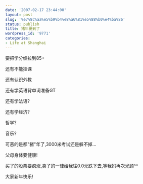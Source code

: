 ```yaml
---
date: '2007-02-17 23:44:00'
layout: post
slug: '%e7%8c%aa%e5%b9%b4%e8%a6%81%e5%88%b0%e4%ba%86'
status: publish
title: 猪年要到了
wordpress_id: '9771'
categories:
- Life at Shanghai
---
```


要把学分绩拉到85+

还有不能挂课

还有认识外教

还有学英语背单词准备GT

还有学法语?

还有学经济?

哲学?

音乐?

可恶的是都"猪"年了,3000米考试还是躲不掉...

父母身体要健康!

买了的股票要疯涨,卖了的一律给我往0.0元跌下去,等我妈再次光顾^^

大家新年快乐!
